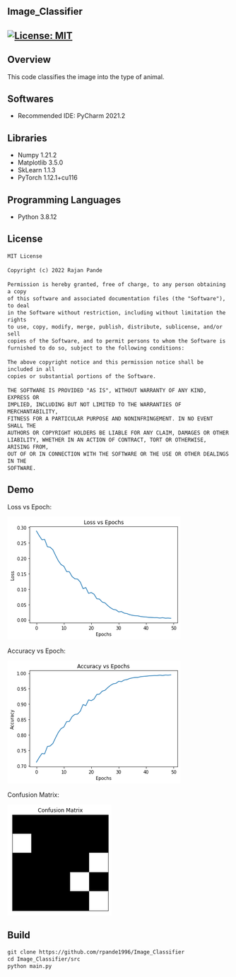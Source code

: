 ## Image_Classifier
[![License: MIT](https://img.shields.io/badge/License-MIT-green.svg)](https://opensource.org/licenses/MIT)
---
## Overview

This code classifies the image into the type of animal.

## Softwares

* Recommended IDE: PyCharm 2021.2

## Libraries

* Numpy 1.21.2
* Matplotlib 3.5.0
* SkLearn 1.1.3
* PyTorch 1.12.1+cu116

## Programming Languages

* Python 3.8.12

## License 

```
MIT License

Copyright (c) 2022 Rajan Pande

Permission is hereby granted, free of charge, to any person obtaining a copy
of this software and associated documentation files (the "Software"), to deal
in the Software without restriction, including without limitation the rights
to use, copy, modify, merge, publish, distribute, sublicense, and/or sell
copies of the Software, and to permit persons to whom the Software is
furnished to do so, subject to the following conditions:

The above copyright notice and this permission notice shall be included in all
copies or substantial portions of the Software.

THE SOFTWARE IS PROVIDED "AS IS", WITHOUT WARRANTY OF ANY KIND, EXPRESS OR
IMPLIED, INCLUDING BUT NOT LIMITED TO THE WARRANTIES OF MERCHANTABILITY,
FITNESS FOR A PARTICULAR PURPOSE AND NONINFRINGEMENT. IN NO EVENT SHALL THE
AUTHORS OR COPYRIGHT HOLDERS BE LIABLE FOR ANY CLAIM, DAMAGES OR OTHER
LIABILITY, WHETHER IN AN ACTION OF CONTRACT, TORT OR OTHERWISE, ARISING FROM,
OUT OF OR IN CONNECTION WITH THE SOFTWARE OR THE USE OR OTHER DEALINGS IN THE 
SOFTWARE.
```

## Demo

Loss vs Epoch:

![loss](output/Loss_p2.png)

Accuracy vs Epoch:

![acc](output/Acc_p2.png)

Confusion Matrix:

![confm](output/ConfMat_p2.png)



## Build

```
git clone https://github.com/rpande1996/Image_Classifier
cd Image_Classifier/src
python main.py
```
